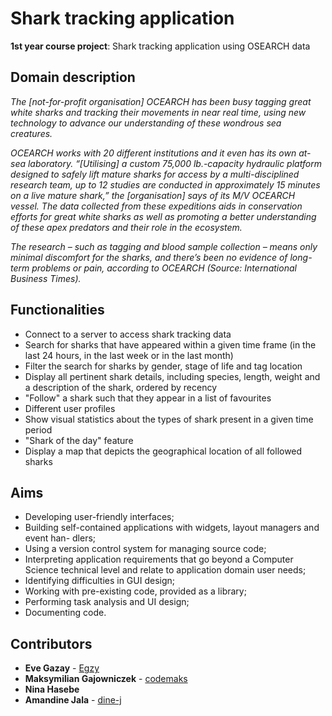 # Shark tracking application

**1st year course project**: Shark tracking application using OSEARCH data

## Domain description

*The [not-for-profit organisation] OCEARCH has been busy tagging great white sharks
and tracking their movements in near real time, using new technology to advance our
understanding of these wondrous sea creatures.*

*OCEARCH works with 20 different institutions and it even has its own at-sea laboratory.
“[Utilising] a custom 75,000 lb.-capacity hydraulic platform designed to safely lift mature
sharks for access by a multi-disciplined research team, up to 12 studies are conducted in
approximately 15 minutes on a live mature shark,” the [organisation] says of its M/V
OCEARCH vessel. The data collected from these expeditions aids in conservation efforts
for great white sharks as well as promoting a better understanding of these apex predators
and their role in the ecosystem.*

*The research – such as tagging and blood sample collection – means only minimal discomfort
for the sharks, and there’s been no evidence of long-term problems or pain, according to
OCEARCH (Source: International Business Times).*

## Functionalities

* Connect to a server to access shark tracking data
* Search for sharks that have appeared within a given
time frame (in the last 24 hours, in the last week or in the last month)
* Filter the search for sharks by gender, stage of life and tag
location
* Display all pertinent shark details, including species,
length, weight and a description of the shark, ordered by recency
* "Follow" a shark such that they appear in a list of favourites
* Different user profiles
* Show visual statistics about the types of shark present in a
given time period
* "Shark of the day" feature
* Display a map that depicts the geographical location of all
followed sharks

## Aims

* Developing user-friendly interfaces;
* Building self-contained applications with widgets, layout managers and event han-
dlers;
* Using a version control system for managing source code;
* Interpreting application requirements that go beyond a Computer Science technical
level and relate to application domain user needs;
* Identifying difficulties in GUI design;
* Working with pre-existing code, provided as a library;
* Performing task analysis and UI design;
* Documenting code.

## Contributors

* **Eve Gazay** - [Egzy](https://github.com/Egzy)
* **Maksymilian Gajowniczek** - [codemaks](https://github.com/codemaks)
* **Nina Hasebe**
* **Amandine Jala** - [dine-j](https://github.com/dine-j)
